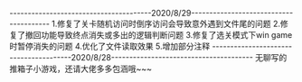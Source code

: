 ---------------------------------------2020/8/29---------------------------------------
1.修复了关卡随机访问时倒序访问会导致意外遇到文件尾的问题
2.修复了撤回功能导致终点消失或多出的逻辑判断问题
3.修复了选关模式下win game时暂停消失的问题
4.优化了文件读取效果
5.增加部分注释 
---------------------------------------2020/8/28---------------------------------------
无聊写的推箱子小游戏，还请大佬多多包涵哦~~~
